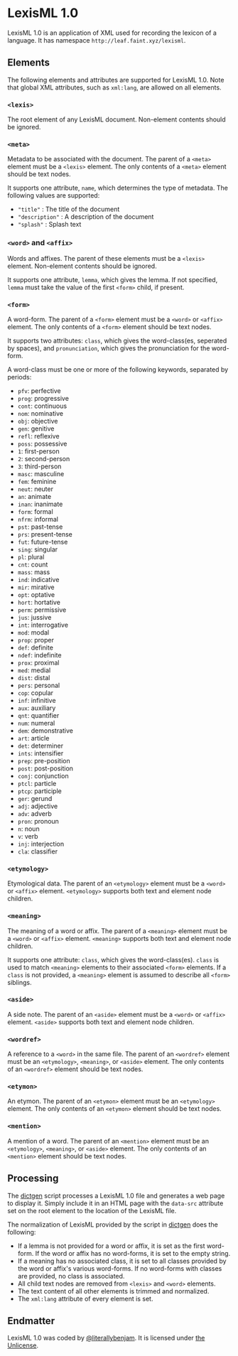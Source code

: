 #  LexisML 1.0  #

LexisML 1.0 is an application of XML used for recording the lexicon of a language. It has namespace `http://leaf.faint.xyz/lexisml`.

##  Elements  ##

The following elements and attributes are supported for LexisML 1.0.
Note that global XML attributes, such as `xml:lang`, are allowed on all elements.

###  `<lexis>`  ###

The root element of any LexisML document.
Non-element contents should be ignored.

###  `<meta>`  ###

Metadata to be associated with the document.
The parent of a `<meta>` element must be a `<lexis>` element.
The only contents of a `<meta>` element should be text nodes.

It supports one attribute, `name`, which determines the type of metadata.
The following values are supported:

- `"title"` : The title of the document
- `"description"` : A description of the document
- `"splash"` : Splash text

###  `<word>` and `<affix>`  ###

Words and affixes.
The parent of these elements must be a `<lexis>` element.
Non-element contents should be ignored.

It supports one attribute, `lemma`, which gives the lemma.
If not specified, `lemma` must take the value of the first `<form>` child, if present.

###  `<form>`  ###

A word-form.
The parent of a `<form>` element must be a `<word>` or `<affix>` element.
The only contents of a `<form>` element should be text nodes.

It supports two attributes: `class`, which gives the word-class(es, seperated by spaces), and `pronunciation`, which gives the pronunciation for the word-form.

A word-class must be one or more of the following keywords, separated by periods:

- `pfv`: perfective
- `prog`: progressive
- `cont`: continuous
- `nom`: nominative
- `obj`: objective
- `gen`: genitive
- `refl`: reflexive
- `poss`: possessive
- `1`: first-person
- `2`: second-person
- `3`: third-person
- `masc`: masculine
- `fem`: feminine
- `neut`: neuter
- `an`: animate
- `inan`: inanimate
- `form`: formal
- `nfrm`: informal
- `pst`: past-tense
- `prs`: present-tense
- `fut`: future-tense
- `sing`: singular
- `pl`: plural
- `cnt`: count
- `mass`: mass
- `ind`: indicative
- `mir`: mirative
- `opt`: optative
- `hort`: hortative
- `perm`: permissive
- `jus`: jussive
- `int`: interrogative
- `mod`: modal
- `prop`: proper
- `def`: definite
- `ndef`: indefinite
- `prox`: proximal
- `med`: medial
- `dist`: distal
- `pers`: personal
- `cop`: copular
- `inf`: infinitive
- `aux`: auxiliary
- `qnt`: quantifier
- `num`: numeral
- `dem`: demonstrative
- `art`: article
- `det`: determiner
- `ints`: intensifier
- `prep`: pre-position
- `post`: post-position
- `conj`: conjunction
- `ptcl`: particle
- `ptcp`: participle
- `ger`: gerund
- `adj`: adjective
- `adv`: adverb
- `pron`: pronoun
- `n`: noun
- `v`: verb
- `inj`: interjection
- `cla`: classifier

###  `<etymology>`  ###

Etymological data.
The parent of an `<etymology>` element must be a `<word>` or `<affix>` element.
`<etymology>` supports both text and element node children.

###  `<meaning>`  ###

The meaning of a word or affix.
The parent of a `<meaning>` element must be a `<word>` or `<affix>` element.
`<meaning>` supports both text and element node children.

It supports one attribute: `class`, which gives the word-class(es).
`class` is used to match `<meaning>` elements to their associated `<form>` elements.
If a `class` is not provided, a `<meaning>` element is assumed to describe all `<form>` siblings.

###  `<aside>`  ###

A side note.
The parent of an `<aside>` element must be a `<word>` or `<affix>` element.
`<aside>` supports both text and element node children.

###  `<wordref>`  ###

A reference to a `<word>` in the same file.
The parent of an `<wordref>` element must be an `<etymology>`, `<meaning>`, or `<aside>` element.
The only contents of an `<wordref>` element should be text nodes.

###  `<etymon>`  ###

An etymon.
The parent of an `<etymon>` element must be an `<etymology>` element.
The only contents of an `<etymon>` element should be text nodes.

###  `<mention>`  ###

A mention of a word.
The parent of an `<mention>` element must be an `<etymology>`, `<meaning>`, or `<aside>` element.
The only contents of an `<mention>` element should be text nodes.

##  Processing  ##

The [dictgen](dictgen) script processes a LexisML 1.0 file and generates a web page to display it.
Simply include it in an HTML page with the `data-src` attribute set on the root element to the location of the LexisML file.

The normalization of LexisML provided by the script in [dictgen](dictgen) does the following:

* If a lemma is not provided for a word or affix, it is set as the first word-form. If the word or affix has no word-forms, it is set to the empty string.
* If a meaning has no associated class, it is set to all classes provided by the word or affix's various word-forms. If no word-forms with classes are provided, no class is associated.
* All child text nodes are removed from `<lexis>` and `<word>` elements.
* The text content of all other elements is trimmed and normalized.
* The `xml:lang` attribute of every element is set.

##  Endmatter  ##

LexisML 1.0 was coded by [@literallybenjam](https://twitter.com/literallybenjam).
It is licensed under [the Unlicense](http://unlicense.org/UNLICENSE).
